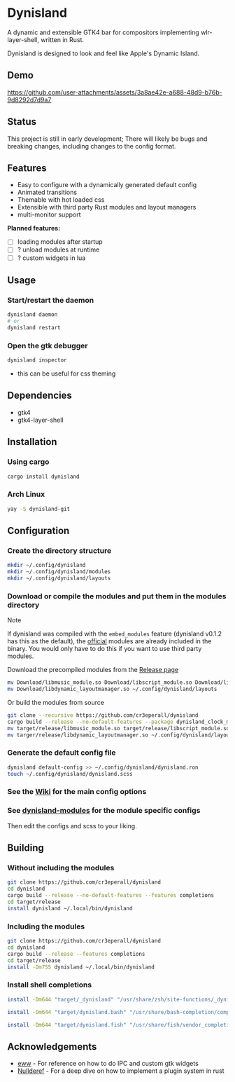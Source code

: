 # Dynisland

A dynamic and extensible GTK4 bar for compositors implementing wlr-layer-shell, written in Rust.

Dynisland is designed to look and feel like Apple's Dynamic Island.

## Demo

<https://github.com/user-attachments/assets/3a8ae42e-a688-48d9-b76b-9d8292d7d9a7>

## Status

This project is still in early development; There will likely be bugs and breaking changes, including changes to the config format.

## Features

- Easy to configure with a dynamically generated default config
- Animated transitions
- Themable with hot loaded css
- Extensible with third party Rust modules and layout managers
- multi-monitor support

**Planned features:**

- [ ] loading modules after startup
- [ ] ? unload modules at runtime
- [ ] ? custom widgets in lua

## Usage

### Start/restart the daemon

```bash
dynisland daemon
# or
dynisland restart
```

### Open the gtk debugger

```bash
dynisland inspector
```

- this can be useful for css theming

## Dependencies

- gtk4
- gtk4-layer-shell

## Installation

### Using cargo

```bash
cargo install dynisland
```

### Arch Linux

```bash
yay -S dynisland-git
```

## Configuration

### Create the directory structure

```bash
mkdir ~/.config/dynisland
mkdir ~/.config/dynisland/modules
mkdir ~/.config/dynisland/layouts
```

### Download or compile the modules and put them in the modules directory

> [!NOTE]
> If dynisland was compiled with the `embed_modules` feature (dynisland v0.1.2 has this as the default), the [official](https://github.com/cr3eperall/dynisland-modules) modules are already included in the binary.
> You would only have to do this if you want to use third party modules.

Download the precompiled modules from the [Release page](https://github.com/cr3eperall/dynisland-modules/releases/latest)

```bash
mv Download/libmusic_module.so Download/libscript_module.so Download/libclock_module.so ~/.config/dynisland/modules
mv Download/libdynamic_layoutmanager.so ~/.config/dynisland/layouts
```

Or build the modules from source

```bash
git clone --recursive https://github.com/cr3eperall/dynisland
cargo build --release --no-default-features --package dynisland_clock_module --package dynisland_dynamic_layoutmanager --package dynisland_music_module --package dynisland_script_module
mv target/release/libmusic_module.so target/release/libscript_module.so target/release/libclock_module.so ~/.config/dynisland/modules
mv targer/release/libdynamic_layoutmanager.so ~/.config/dynisland/layouts
```

### Generate the default config file

```bash
dynisland default-config >> ~/.config/dynisland/dynisland.ron
touch ~/.config/dynisland/dynisland.scss
```

### See the [Wiki](https://github.com/cr3eperall/dynisland/wiki) for the main config options

### See [dynisland-modules](https://github.com/cr3eperall/dynisland-modules) for the module specific configs

Then edit the configs and scss to your liking.

## Building

### Without including the modules

```bash
git clone https://github.com/cr3eperall/dynisland
cd dynisland
cargo build --release --no-default-features --features completions
cd target/release
install dynisland ~/.local/bin/dynisland
```

### Including the modules

```bash
git clone https://github.com/cr3eperall/dynisland
cd dynisland
cargo build --release --features completions
cd target/release
install -Dm755 dynisland ~/.local/bin/dynisland
```

### Install shell completions

```bash
install -Dm644 "target/_dynisland" "/usr/share/zsh/site-functions/_dynisland"

install -Dm644 "target/dynisland.bash" "/usr/share/bash-completion/completions/dynisland.bash"

install -Dm644 "target/dynisland.fish" "/usr/share/fish/vendor_completions.d/dynisland.fish"
```

## Acknowledgements

- [eww](https://github.com/elkowar/eww) - For reference on how to do IPC and custom gtk widgets
- [Nullderef](https://nullderef.com/) - For a deep dive on how to implement a plugin system in rust

